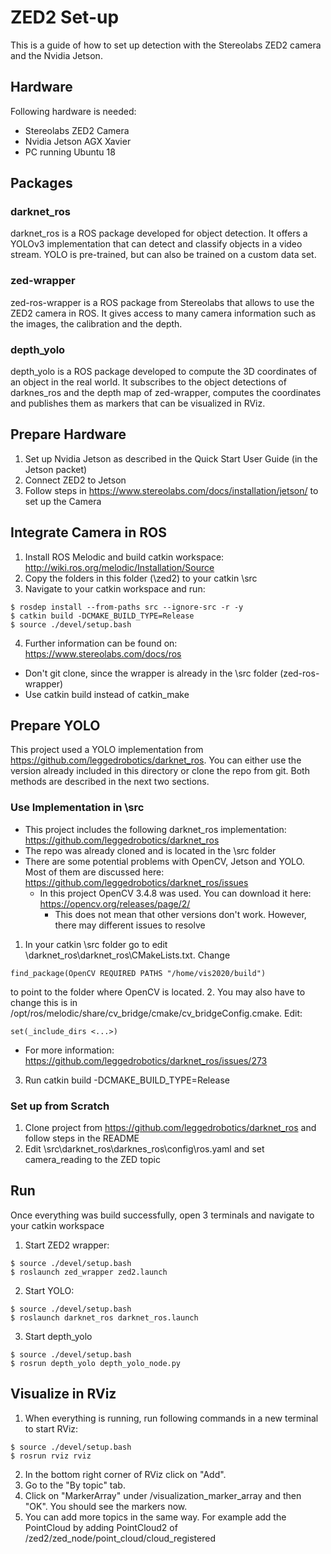 # ZED2 Set-up

This is a guide of how to set up detection with the Stereolabs ZED2 camera and the Nvidia Jetson.

## Hardware

Following hardware is needed:
* Stereolabs ZED2 Camera
* Nvidia Jetson AGX Xavier
* PC running Ubuntu 18

## Packages
### darknet_ros

darknet_ros is a ROS package developed for object detection. It offers a YOLOv3 implementation that can detect and classify objects in a video stream. YOLO is pre-trained, but can also be trained on a custom data set.

### zed-wrapper
zed-ros-wrapper is a ROS package from Stereolabs that allows to use the ZED2 camera in ROS. It gives access to many camera information such as the images, the calibration and the depth.

### depth_yolo
depth_yolo is a ROS package developed to compute the 3D coordinates of an object in the real world. It subscribes to the object detections of darknes_ros and the depth map of zed-wrapper, computes the coordinates and publishes them as markers that can be visualized in RViz.

## Prepare Hardware

1. Set up Nvidia Jetson as described in the Quick Start User Guide (in the Jetson packet)
2. Connect ZED2 to Jetson
3. Follow steps in https://www.stereolabs.com/docs/installation/jetson/ to set up the Camera

## Integrate Camera in ROS

1. Install ROS Melodic and build catkin workspace: http://wiki.ros.org/melodic/Installation/Source
2. Copy the folders in this folder (\zed2) to your catkin \src
3. Navigate to your catkin workspace and run:
```
$ rosdep install --from-paths src --ignore-src -r -y
$ catkin build -DCMAKE_BUILD_TYPE=Release
$ source ./devel/setup.bash
```
4.  Further information can be found on: https://www.stereolabs.com/docs/ros
  * Don't git clone, since the wrapper is already in the \src folder (zed-ros-wrapper)
  * Use catkin build instead of catkin_make

## Prepare YOLO

This project used a YOLO implementation from https://github.com/leggedrobotics/darknet_ros. You can either use the version already included in this directory or clone the repo from git. Both methods are described in the next two sections.
### Use Implementation in \src
* This project includes the following darknet_ros implementation: https://github.com/leggedrobotics/darknet_ros
* The repo was already cloned and is located in the \src folder
* There are some potential problems with OpenCV, Jetson and YOLO. Most of them are discussed here: https://github.com/leggedrobotics/darknet_ros/issues
  * In this project OpenCV 3.4.8 was used. You can download it here: https://opencv.org/releases/page/2/
    * This does not mean that other versions don't work. However, there may different issues to resolve
1. In your catkin \src folder go to edit \darknet_ros\darknet_ros\CMakeLists.txt. Change
```
find_package(OpenCV REQUIRED PATHS "/home/vis2020/build")
```
to point to the folder where OpenCV is located.
2. You may also have to change this is in /opt/ros/melodic/share/cv_bridge/cmake/cv_bridgeConfig.cmake. Edit:
```
set(_include_dirs <...>)
```
  * For more information: https://github.com/leggedrobotics/darknet_ros/issues/273
3. Run catkin build -DCMAKE_BUILD_TYPE=Release

### Set up from Scratch

1. Clone project from https://github.com/leggedrobotics/darknet_ros and follow steps in the README
2. Edit \src\darknet_ros\darknes_ros\config\ros.yaml and set camera_reading to the ZED topic

## Run
Once everything was build successfully, open 3 terminals and navigate to your catkin workspace
1. Start ZED2 wrapper:
```
$ source ./devel/setup.bash
$ roslaunch zed_wrapper zed2.launch
```
2. Start YOLO:
```
$ source ./devel/setup.bash
$ roslaunch darknet_ros darknet_ros.launch
```
3. Start depth_yolo
```
$ source ./devel/setup.bash
$ rosrun depth_yolo depth_yolo_node.py
```

## Visualize in RViz

1. When everything is running, run following commands in a new terminal to start RViz:
```
$ source ./devel/setup.bash
$ rosrun rviz rviz
```
2. In the bottom right corner of RViz click on "Add".
3. Go to the "By topic" tab.
4. Click on "MarkerArray" under /visualization_marker_array and then "OK". You should see the markers now.
5. You can add more topics in the same way. For example add the PointCloud by adding PointCloud2 of /zed2/zed_node/point_cloud/cloud_registered
